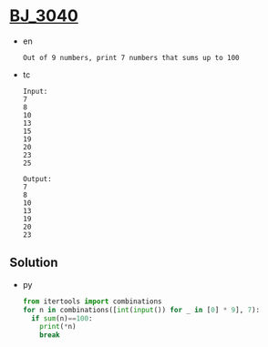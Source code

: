 # [BJ_3040](https://acmicpc.net/problem/3040)

* en

  ```en
  Out of 9 numbers, print 7 numbers that sums up to 100
  ```

* tc

  ```tc
  Input:
  7
  8
  10
  13
  15
  19
  20
  23
  25

  Output:
  7
  8
  10
  13
  19
  20
  23
  ```

## Solution

* py

  ```py
  from itertools import combinations
  for n in combinations([int(input()) for _ in [0] * 9], 7):
    if sum(n)==100:
      print(*n)
      break
  ```
